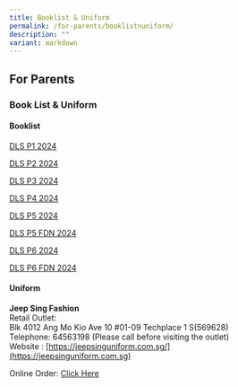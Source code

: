 ```yaml
---
title: Booklist & Uniform
permalink: /for-parents/booklistnuniform/
description: ""
variant: markdown
---
```

## For&nbsp;Parents

### Book List &amp; Uniform

#### Booklist


[DLS P1 2024](/files/DLS_P1_2024.pdf) 

[DLS P2 2024](/files/DLS_P2_2024.pdf)

[DLS P3 2024](/files/DLS_P3_2024.pdf)

[DLS P4 2024](/files/DLS_P4_2024.pdf)

[DLS P5 2024](/files/DLS_P5_2024.pdf)

[DLS P5 FDN 2024](/files/DLS_P5__FDN__2024.pdf)

[DLS P6 2024](/files/DLS_P6_2024.pdf)

[DLS P6 FDN 2024](/files/DLS_P6__FDN__2024.pdf)

#### Uniform

**Jeep Sing Fashion** <br>
Retail Outlet: <br>
Blk 4012 Ang Mo Kio Ave 10 #01-09 Techplace 1 S(569628) <br>
Telephone: 64563198 (Please call before visiting the outlet) <br>
Website : [https://jeepsinguniform.com.sg/](https://jeepsinguniform.com.sg)

Online Order: [Click Here](https://jeepsinguniform.com.sg/collections/de-la-salle-school)